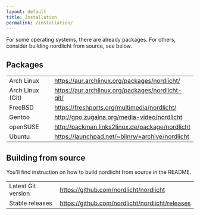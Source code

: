 ```yaml
---
layout: default
title: Installation
permalink: /installation/
---
```


For some operating systems, there are already packages. For others, consider building nordlicht from source, see below.

## Packages

|     |     |
| --- | --- |
| Arch Linux | <https://aur.archlinux.org/packages/nordlicht/> |
| Arch Linux (Git) | <https://aur.archlinux.org/packages/nordlicht-git/> |
| FreeBSD | <https://freshports.org/multimedia/nordlicht/> |
| Gentoo | <http://gpo.zugaina.org/media-video/nordlicht> |
| openSUSE | <http://packman.links2linux.de/package/nordlicht> |
| Ubuntu | <https://launchpad.net/~blinry/+archive/nordlicht> |

## Building from source

You'll find instruction on how to build nordlicht from source in the README.

|     |     |
| --- | --- |
| Latest Git version | <https://github.com/nordlicht/nordlicht> |
| Stable releases | <https://github.com/nordlicht/nordlicht/releases> |
